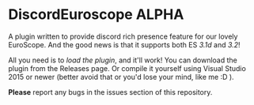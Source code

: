 # DiscordEuroscope ALPHA
A plugin written to provide discord rich presence feature for our lovely EuroScope.
And the good news is that it supports both ES *3.1d* and *3.2*!

All you need is to *load the plugin*, and it'll work!
You can download the plugin from the Releases page. Or compile it yourself using Visual Studio 2015 or newer (better avoid that or you'd lose your mind, like me :D ).

**Please** report any bugs in the issues section of this repository.